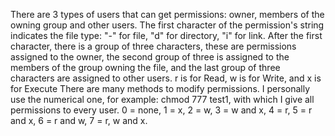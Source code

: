 There are 3 types of users that can get permissions: owner, members of the owning group and other users.
The first character of the permission's string indicates the file type: "-" for file, "d" for directory, "i" for link.
After the first character, there is a group of three characters, these are permissions assigned to the owner, the second group of three is assigned to the members of the group owning the file, and the last group of three characters are assigned to other users. 
r is for Read, w is for Write, and x is for Execute
There are many methods to modify permissions. I personally use the numerical one, for example: chmod 777 test1, with which I give all permissions to every user. 0 = none, 1 = x, 2 = w, 3 = w and x, 4 = r, 5 = r and x, 6 = r and w, 7 = r, w and x.
